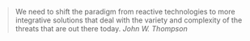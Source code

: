 > We need to shift the paradigm from reactive technologies to more integrative solutions that deal with the variety and complexity of the threats that are out there today.
> _John W. Thompson_
